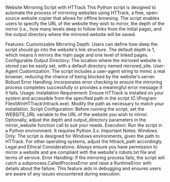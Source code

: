 Website Mirroring Script with HTTrack
This Python script is designed to automate the process of mirroring websites using HTTrack, a free, open-source website copier that allows for offline browsing. The script enables users to specify the URL of the website they wish to mirror, the depth of the mirror (i.e., how many levels deep to follow links from the initial page), and the output directory where the mirrored website will be saved.

Features:
Customizable Mirroring Depth: Users can define how deep the script should go into the website's link structure. The default depth is 1, which means it mirrors the main page and one level of linked pages.
Configurable Output Directory: The location where the mirrored website is stored can be easily set, with a default directory named mirrored_site.
User-Agent Customization: The script includes a user-agent string to mimic a real browser, reducing the chance of being blocked by the website's server.
Robust Error Handling: Incorporates error checking to ensure the mirroring process completes successfully or provides a meaningful error message if it fails.
Usage:
Installation Requirement: Ensure HTTrack is installed on your system and accessible from the specified path in the script (C:\Program Files\WinHTTrack\httrack.exe). Modify the path as necessary to match your installation.
Script Configuration: Before running the script, set the WEBSITE_URL variable to the URL of the website you wish to mirror. Optionally, adjust the depth and output_directory parameters in the mirror_website function call to suit your needs.
Execution: Run the script in a Python environment. It requires Python 3.x.
Important Notes:
Windows Only: The script is designed for Windows environments, given the path to HTTrack. For other operating systems, adjust the httrack_path accordingly.
Legal and Ethical Considerations: Always ensure you have permission to mirror a website and are compliant with the website's robots.txt file and terms of service.
Error Handling:
If the mirroring process fails, the script will catch a subprocess.CalledProcessError and raise a RuntimeError with details about the failure. This feature aids in debugging and ensures users are aware of any issues encountered during execution.

